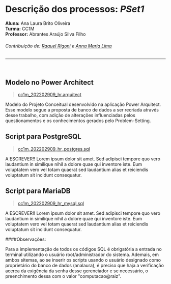 </br>

# Descrição dos processos: *PSet1*

**Aluna:** Ana Laura Brito Oliveira </br>
**Turma:** CC1M </br>
**Professor:** Abrantes Araújo Silva Filho </br>

###### Contribuição de: [Raquel Rigoni](https://github.com/raqs-bot) e [Anna Maria Lima](https://github.com/Annmochii)

****
</br>

## Modelo no Power Architect
> [cc1m_202202909_hr.arquitect](https://github.com/aurahtml/uvv_bd_1_cc1m/blob/main/pset1/cc1m_202202909_hr.architect)
<p>Modelo do Projeto Conceitual desenvolvido na aplicação Power Arquitect. Esse modelo segue a proposta de banco de dados a ser recriada através desse trabalho, com adição de alterações influenciadas pelos questionamentos e os conhecimentos gerados pelo Problem-Setting.</p>

## Script para PostgreSQL
> [cc1m_202202909_hr_postgres.sql](https://github.com/aurahtml/uvv_bd_1_cc1m/blob/main/pset1/cc1m_202202909_hr_postgres.sql)
<p>A ESCREVER!! Lorem ipsum dolor sit amet. Sed adipisci tempore quo vero laudantium in similique nihil a dolore quae qui inventore iste. Eum voluptatem vero vel totam quaerat sed laudantium alias et reiciendis voluptatum sit incidunt consequatur.</p>

## Script para MariaDB
> [cc1m_202202909_hr_mysql.sql](https://github.com/aurahtml/uvv_bd_1_cc1m/blob/main/pset1/cc1m_202202909_hr_mysql.sql)
<p>A ESCREVER!! Lorem ipsum dolor sit amet. Sed adipisci tempore quo vero laudantium in similique nihil a dolore quae qui inventore iste. Eum voluptatem vero vel totam quaerat sed laudantium alias et reiciendis voluptatum sit incidunt consequatur.</p>

####Observações:
<p>Para a implementação de todos os códigos SQL é obrigatória a entrada no terminal utilizando o usuário root/administrador do sistema. Ademais, em ambos sitemas, ao se inserir os scripts usando o usuário designado como proprietário do banco de dados (analaura), é preciso que haja a verificação acerca da exigência da senha desse gerenciador e se necessário, o preenchimento dessa com o valor "computacao@raiz".</p>

</br>
